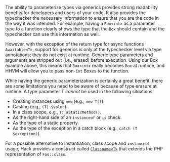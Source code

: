 The ability to parameterize types via generics provides strong readability benefits for developers and users of your code. It also
provides the typechecker the necessary information to ensure that you are the code in the way it was intended. For example, having a
`Box<int>` as a parameter type to a function clearly shows the type that the `Box` should contain and the typechecker can use this information as well.

However, with the exception of the return type for async functions `Awaitable<T>`, support for generics is only at the typechecker level
via type annotations; they do not exist at runtime. Generic type parameters and arguments are stripped out (i.e., erased) before
execution. Using our Box example above, this means that `Box<int>` really becomes `Box` at runtime, and HHVM will allow you to pass
non-`int` Boxes to the function.

While having the generic parameterization is certainly a great benefit, there are some limitations you need to be aware of because of
type erasure at runtime. A type parameter T *cannot* be used in the following situations:
 * Creating instances using `new` (e.g., `new T()`).
 * Casting (e.g., `(T) $value`).
 * In a class scope, e.g., `T::aStaticMethod()`.
 * As the right-hand side of an `instanceof` or `is` check.
 * As the type of a static property.
 * As the type of the exception in a catch block (e.g., `catch (T $exception)`).

For a possible alternative to instantiation, class scope and `instanceof` usage, Hack provides a construct called
[`Classname<T>`](../built-in-types/classname.md) that extends the PHP representation of `Foo::class`.
